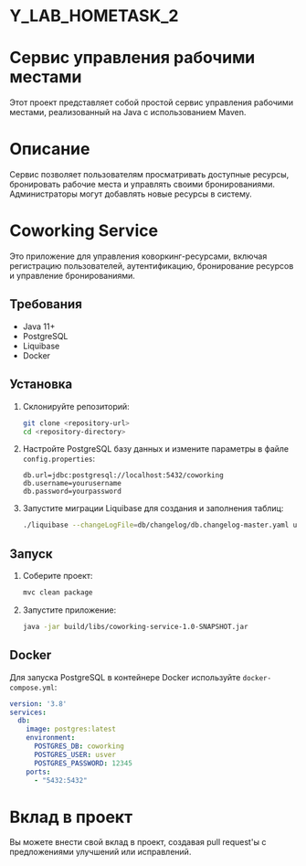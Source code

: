 # Y_LAB_HOMETASK_2


# Сервис управления рабочими местами

Этот проект представляет собой простой сервис управления рабочими местами, реализованный на Java с использованием Maven.

# Описание

Сервис позволяет пользователям просматривать доступные ресурсы, бронировать рабочие места и управлять своими бронированиями. Администраторы могут добавлять новые ресурсы в систему.

# Coworking Service

Это приложение для управления коворкинг-ресурсами, включая регистрацию пользователей, аутентификацию, бронирование ресурсов и управление бронированиями.

## Требования

- Java 11+
- PostgreSQL
- Liquibase
- Docker

## Установка

1. Склонируйте репозиторий:
    ```sh
    git clone <repository-url>
    cd <repository-directory>
    ```

2. Настройте PostgreSQL базу данных и измените параметры в файле `config.properties`:
    ```properties
    db.url=jdbc:postgresql://localhost:5432/coworking
    db.username=yourusername
    db.password=yourpassword
    ```

3. Запустите миграции Liquibase для создания и заполнения таблиц:
    ```sh
    ./liquibase --changeLogFile=db/changelog/db.changelog-master.yaml update
    ```

## Запуск

1. Соберите проект:
    ```sh
    mvc clean package
    ```

2. Запустите приложение:
    ```sh
    java -jar build/libs/coworking-service-1.0-SNAPSHOT.jar
    ```

## Docker

Для запуска PostgreSQL в контейнере Docker используйте `docker-compose.yml`:

```yaml
version: '3.8'
services:
  db:
    image: postgres:latest
    environment:
      POSTGRES_DB: coworking
      POSTGRES_USER: usver
      POSTGRES_PASSWORD: 12345
    ports:
      - "5432:5432"

```

# Вклад в проект

Вы можете внести свой вклад в проект, создавая pull request'ы с предложениями улучшений или исправлений.



 
